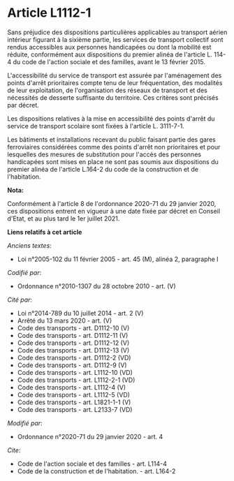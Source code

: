 # Article L1112-1

Sans préjudice des dispositions particulières applicables au transport aérien intérieur figurant à la sixième partie, les
services de transport collectif sont rendus accessibles aux personnes handicapées ou dont la mobilité est réduite,
conformément aux dispositions du premier alinéa de l'article L. 114-4 du code de l'action sociale et des familles, avant le
13 février 2015.

L'accessibilité du service de transport est assurée par l'aménagement des points d'arrêt prioritaires compte tenu de leur
fréquentation, des modalités de leur exploitation, de l'organisation des réseaux de transport et des nécessités de desserte
suffisante du territoire. Ces critères sont précisés par décret.

Les dispositions relatives à la mise en accessibilité des points d'arrêt du service de transport scolaire sont fixées à
l'article L. 3111-7-1.

Les bâtiments et installations recevant du public faisant partie des gares ferroviaires considérées comme des points d'arrêt
non prioritaires et pour lesquelles des mesures de substitution pour l'accès des personnes handicapées sont mises en place ne
sont pas soumis aux dispositions du premier alinéa de l'article L.164-2 du code de la construction et de l'habitation.

**Nota:**

Conformément à l'article 8 de l'ordonnance 2020-71 du 29 janvier 2020, ces dispositions entrent en vigueur à une date fixée
par décret en Conseil d'Etat, et au plus tard le 1er juillet 2021.

**Liens relatifs à cet article**

_Anciens textes_:

  - Loi n°2005-102 du 11 février 2005 - art. 45 (M), alinéa 2, paragraphe I

_Codifié par_:

  - Ordonnance n°2010-1307 du 28 octobre 2010 - art. (V)

_Cité par_:

  - Loi n°2014-789 du 10 juillet 2014 - art. 2 (V)
  - Arrêté du 13 mars 2020 - art. (V)
  - Code des transports - art. D1112-10 (V)
  - Code des transports - art. D1112-11 (V)
  - Code des transports - art. D1112-12 (V)
  - Code des transports - art. D1112-13 (V)
  - Code des transports - art. D1112-2 (VD)
  - Code des transports - art. D1112-9 (V)
  - Code des transports - art. L1112-10 (VD)
  - Code des transports - art. L1112-2-1 (VD)
  - Code des transports - art. L1112-4 (V)
  - Code des transports - art. L1112-5 (VD)
  - Code des transports - art. L1821-1-1 (V)
  - Code des transports - art. L2133-7 (VD)

_Modifié par_:

  - Ordonnance n°2020-71 du 29 janvier 2020 - art. 4

_Cite_:

  - Code de l'action sociale et des familles - art. L114-4
  - Code de la construction et de l'habitation. - art. L164-2

